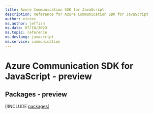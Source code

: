 ```yaml
---
title: Azure Communication SDK for JavaScript
description: Reference for Azure Communication SDK for JavaScript
author: xirzec
ms.author: jeffish
ms.data: 07/18/2023
ms.topic: reference
ms.devlang: javascript
ms.service: communication
---
```

# Azure Communication SDK for JavaScript - preview
## Packages - preview
[!INCLUDE [packages](communication-index.md)]